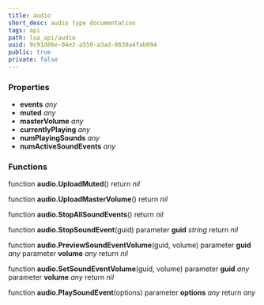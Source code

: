 ```yaml
---
title: audio
short_desc: audio type documentation
tags: api
path: lua_api/audio
uuid: 9c91d86e-04e2-a550-a3ad-8630a4fab694
public: true
private: false
---
```




### Properties

* **events** *any* 
* **muted** *any* 
* **masterVolume** *any* 
* **currentlyPlaying** *any* 
* **numPlayingSounds** *any* 
* **numActiveSoundEvents** *any* 

### Functions

function **audio.UploadMuted**()
  return *nil*

function **audio.UploadMasterVolume**()
  return *nil*

function **audio.StopAllSoundEvents**()
  return *nil*

function **audio.StopSoundEvent**(guid)
  parameter **guid** *string*
  return *nil*

function **audio.PreviewSoundEventVolume**(guid, volume)
  parameter **guid** *any*
  parameter **volume** *any*
  return *nil*

function **audio.SetSoundEventVolume**(guid, volume)
  parameter **guid** *any*
  parameter **volume** *any*
  return *nil*

function **audio.PlaySoundEvent**(options)
  parameter **options** *any*
  return *any*
